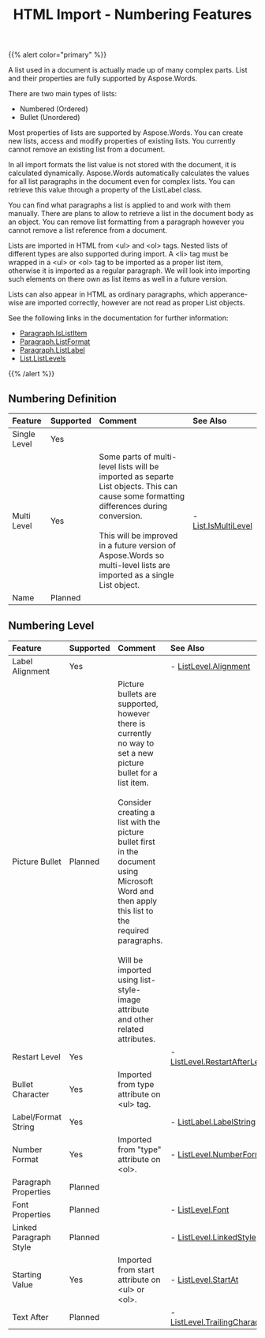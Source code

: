 ﻿---
title: HTML Import - Numbering Features
second_title: Aspose.Words for .NET
articleTitle: Numbering Features Supported on HTML Import
linktitle: Numbering Features Supported on HTML Import
description: "Import HTML-based document using numbering load options in C#."
type: docs
weight: 80
url: /net/numbering-features-supported-on-html-import/
---

{{% alert color="primary" %}}

A list used in a document is actually made up of many complex parts. List and their properties are fully supported by Aspose.Words.

There are two main types of lists:

- Numbered (Ordered)
- Bullet (Unordered)

Most properties of lists are supported by Aspose.Words. You can create new lists, access and modify properties of existing lists. You currently cannot remove an existing list from a document.

In all import formats the list value is not stored with the document, it is calculated dynamically. Aspose.Words automatically calculates the values for all list paragraphs in the document even for complex lists. You can retrieve this value through a property of the ListLabel class.

You can find what paragraphs a list is applied to and work with them manually. There are plans to allow to retrieve a list in the document body as an object. You can remove list formatting from a paragraph however you cannot remove a list reference from a document.

Lists are imported in HTML from &lt;ul&gt; and &lt;ol&gt; tags. Nested lists of different types are also supported during import. A &lt;li&gt; tag must be wrapped in a &lt;ul&gt; or &lt;ol&gt; tag to be imported as a proper list item, otherwise it is imported as a regular paragraph. We will look into importing such elements on there own as list items as well in a future version.

Lists can also appear in HTML as ordinary paragraphs, which apperance-wise are imported correctly, however are not read as proper List objects.

See the following links in the documentation for further information:

- [Paragraph.IsListItem](https://reference.aspose.com/words/net/aspose.words/paragraph/properties/islistitem)
- [Paragraph.ListFormat](https://reference.aspose.com/words/net/aspose.words/paragraph/properties/listformat)
- [Paragraph.ListLabel](https://reference.aspose.com/words/net/aspose.words/paragraph/properties/listlabel)
- [List.ListLevels](https://reference.aspose.com/words/net/aspose.words.lists/list/properties/listlevels)

{{% /alert %}}

## Numbering Definition

|Feature|Supported|Comment|See Also|
| :- | :- | :- | :- |
|Single Level |Yes | | |
|Multi Level |Yes |Some parts of multi-level lists will be imported as separte List objects. This can cause some formatting differences during conversion. <br><br>This will be improved in a future version of Aspose.Words so multi-level lists are imported as a single List object. |- [List.IsMultiLevel](https://reference.aspose.com/words/net/aspose.words.lists/list/properties/ismultilevel)|
|Name |Planned | | |

## Numbering Level

|Feature|Supported|Comment|See Also|
| :- | :- | :- | :- |
|Label Alignment |Yes | |- [ListLevel.Alignment](https://reference.aspose.com/words/net/aspose.words.lists/listlevel/properties/alignment)|
|Picture Bullet |Planned |Picture bullets are supported, however there is currently no way to set a new picture bullet for a list item. <br><br>Consider creating a list with the picture bullet first in the document using Microsoft Word and then apply this list to the required paragraphs. <br><br>Will be imported using list-style-image attribute and other related attributes. | |
|Restart Level |Yes | |- [ListLevel.RestartAfterLevel](https://reference.aspose.com/words/net/aspose.words.lists/listlevel/properties/restartafterlevel)|
|Bullet Character |Yes |Imported from type attribute on &lt;ul&gt; tag. | |
|Label/Format String |Yes | |- [ListLabel.LabelString](https://reference.aspose.com/words/net/aspose.words.lists/listlabel/properties/labelstring)|
|Number Format |Yes |Imported from "type" attribute on &lt;ol&gt;. |- [ListLevel.NumberFormat](https://reference.aspose.com/words/net/aspose.words.lists/listlevel/properties/numberformat)|
|Paragraph Properties |Planned | | |
|Font Properties |Planned | |- [ListLevel.Font](https://reference.aspose.com/words/net/aspose.words.lists/listlevel/properties/font)|
|Linked Paragraph Style |Planned | |- [ListLevel.LinkedStyle](https://reference.aspose.com/words/net/aspose.words.lists/listlevel/properties/linkedstyle)|
|Starting Value |Yes |Imported from start attribute on &lt;ul&gt; or &lt;ol&gt;. |- [ListLevel.StartAt](https://reference.aspose.com/words/net/aspose.words.lists/listlevel/properties/startat)|
|Text After |Planned | |- [ListLevel.TrailingCharacter](https://reference.aspose.com/words/net/aspose.words.lists/listlevel/properties/trailingcharacter)|

